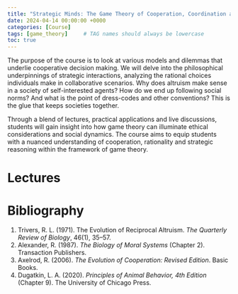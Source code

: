 ```yaml
---
title: "Strategic Minds: The Game Theory of Cooperation, Coordination and Collaboration"
date: 2024-04-14 00:00:00 +0000
categories: [Course]
tags: [game_theory]     # TAG names should always be lowercase
toc: true
---
```


The purpose of the course is to look at various models and dilemmas that underlie cooperative decision making.
We will delve into the philosophical underpinnings of strategic interactions, analyzing the rational choices individuals make in collaborative scenarios. 
Why does altruism make sense in a society of self-interested agents? How do we end up following social norms? And what is the point of dress-codes and other conventions?
This is the glue that keeps societies together.

Through a blend of lectures, practical applications and live discussions, students will gain insight into how game theory can illuminate ethical considerations and social dynamics. 
The course aims to equip students with a nuanced understanding of cooperation, rationality and strategic reasoning within the framework of game theory.


# Lectures


# Bibliography
1. Trivers, R. L. (1971). The Evolution of Reciprocal Altruism. *The Quarterly Review of Biology*, 46(1), 35–57.
2. Alexander, R. (1987). *The Biology of Moral Systems* (Chapter 2). Transaction Publishers.
3. Axelrod, R. (2006). *The Evolution of Cooperation: Revised Edition*. Basic Books.
4. Dugatkin, L. A. (2020). *Principles of Animal Behavior, 4th Edition* (Chapter 9). The University of Chicago Press.
